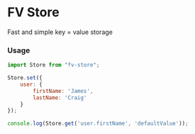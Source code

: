 # FV Store

Fast and simple key = value storage

### Usage

```js
import Store from "fv-store";

Store.set({
    user: {
        firstName: 'James',
        lastName: 'Craig'
    }
});

console.log(Store.get('user.firstName', 'defaultValue'));
```
